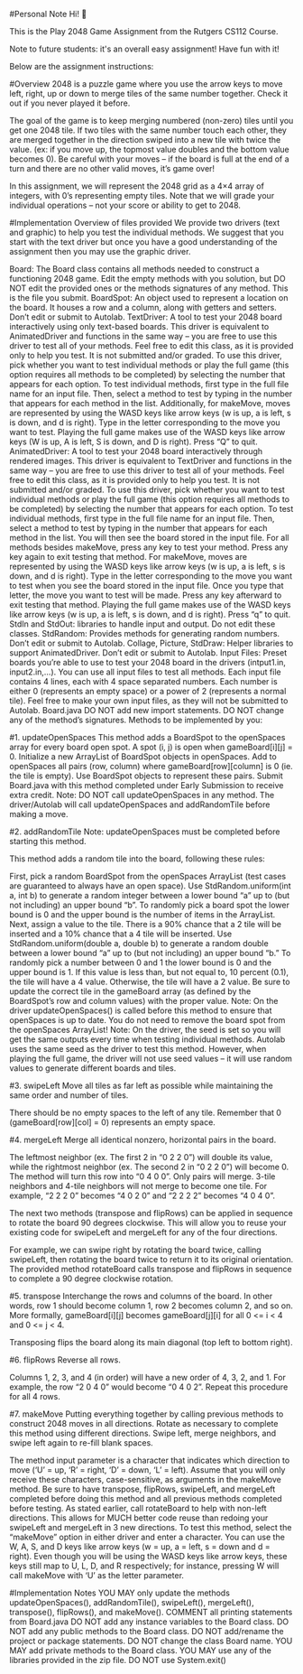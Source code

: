 #Personal Note
Hi! 👋

This is the Play 2048 Game Assignment from the Rutgers CS112 Course. 

Note to future students: it's an overall easy assignment! Have fun with it!

Below are the assignment instructions:

#Overview
2048 is a puzzle game where you use the arrow keys to move left, right, up or down to merge tiles of the same number together. Check it out if you never played it before.

The goal of the game is to keep merging numbered (non-zero) tiles until you get one 2048 tile. If two tiles with the same number touch each other, they are merged together in the direction swiped into a new tile with twice the value. (ex: if you move up, the topmost value doubles and the bottom value becomes 0). Be careful with your moves – if the board is full at the end of a turn and there are no other valid moves, it’s game over!

In this assignment, we will represent the 2048 grid as a 4×4 array of integers, with 0’s representing empty tiles. Note that we will grade your individual operations – not your score or ability to get to 2048. 

#Implementation
Overview of files provided
We provide two drivers (text and graphic) to help you test the individual methods. We suggest that you start with the text driver but once you have a good understanding of the assignment then you may use the graphic driver.

Board: The Board class contains all methods needed to construct a functioning 2048 game. Edit the empty methods with you solution, but DO NOT edit the provided ones or the methods signatures of any method. This is the file you submit.
BoardSpot: An object used to represent a location on the board. It houses a row and a column, along with getters and setters. Don’t edit or submit to Autolab.
TextDriver: A tool to test your 2048 board interactively using only text-based boards. This driver is equivalent to AnimatedDriver and functions in the same way – you are free to use this driver to test all of your methods. Feel free to edit this class, as it is provided only to help you test. It is not submitted and/or graded.
To use this driver, pick whether you want to test individual methods or play the full game (this option requires all methods to be completed) by selecting the number that appears for each option. 
To test individual methods, first type in the full file name for an input file. Then, select a method to test by typing in the number that appears for each method in the list. Additionally, for makeMove, moves are represented by using the WASD keys like arrow keys (w is up, a is left, s is down, and d is right). Type in the letter corresponding to the move you want to test.
Playing the full game makes use of the WASD keys like arrow keys (W is up, A is left, S is down, and D is right). Press “Q” to quit.
AnimatedDriver: A tool to test your 2048 board interactively through rendered images. This driver is equivalent to TextDriver and functions in the same way – you are free to use this driver to test all of your methods. Feel free to edit this class, as it is provided only to help you test. It is not submitted and/or graded.
To use this driver, pick whether you want to test individual methods or play the full game (this option requires all methods to be completed) by selecting the number that appears for each option. 
To test individual methods, first type in the full file name for an input file. Then, select a method to test by typing in the number that appears for each method in the list. You will then see the board stored in the input file. For all methods besides makeMove, press any key to test your method. Press any key again to exit testing that method.
For makeMove, moves are represented by using the WASD keys like arrow keys (w is up, a is left, s is down, and d is right). Type in the letter corresponding to the move you want to test when you see the board stored in the input file. Once you type that letter, the move you want to test will be made. Press any key afterward to exit testing that method.
Playing the full game makes use of the WASD keys like arrow keys (w is up, a is left, s is down, and d is right). Press “q” to quit.
StdIn and StdOut: libraries to handle input and output. Do not edit these classes.
StdRandom: Provides methods for generating random numbers. Don’t edit or submit to Autolab.
Collage, Picture, StdDraw: Helper libraries to support AnimatedDriver. Don’t edit or submit to Autolab.
Input Files: Preset boards you’re able to use to test your 2048 board in the drivers (intput1.in, input2.in,…). You can use all input files to test all methods. Each input file contains 4 lines, each with 4 space separated numbers. Each number is either 0 (represents an empty space) or a power of 2 (represents a normal tile). Feel free to make your own input files, as they will not be submitted to Autolab.
Board.java
DO NOT add new import statements.
DO NOT change any of the method’s signatures.
Methods to be implemented by you:

#1. updateOpenSpaces
This method adds a BoardSpot to the openSpaces array for every  board open spot.
A spot (i, j) is open when gameBoard[i][j] = 0.
Initialize a new ArrayList of BoardSpot objects in openSpaces.
Add to openSpaces all pairs (row, column) where gameBoard[row][column] is 0 (ie. the tile is empty). Use BoardSpot objects to represent these pairs.
Submit Board.java with this method completed under Early Submission to receive extra credit.
Note: DO NOT call updateOpenSpaces in any method. The driver/Autolab will call updateOpenSpaces and addRandomTile before making a move.

#2. addRandomTile
Note: updateOpenSpaces must be completed before starting this method.

This method adds a random tile into the board, following these rules:

First, pick a random BoardSpot from the openSpaces ArrayList (test cases are guaranteed to always have an open space). Use StdRandom.uniform(int a, int b) to generate a random integer between a lower bound “a” up to (but not including) an upper bound “b”. 
To randomly pick a board spot the lower bound is 0 and the upper bound is the number of items in the ArrayList.
Next, assign a value to the tile. There is a 90% chance that a 2 tile will be inserted and a 10% chance that a 4 tile will be inserted. Use StdRandom.uniform(double a, double b) to generate a random double between a lower bound “a” up to (but not including) an upper bound “b.”
To randomly pick a number between 0 and 1 the lower bound is 0 and the upper bound is 1.
If this value is less than, but not equal to, 10 percent (0.1), the tile will have a 4 value. Otherwise, the tile will have a 2 value.
Be sure to update the correct tile in the gameBoard array (as defined by the BoardSpot’s row and column values) with the proper value. 
Note: On the driver updateOpenSpaces() is called before this method to ensure that openSpaces is up to date. You do not need to remove the board spot from the openSpaces ArrayList!
Note: On the driver, the seed is set so you will get the same outputs every time when testing individual methods. Autolab uses the same seed as the driver to test this method. However, when playing the full game, the driver will not use seed values – it will use random values to generate different boards and tiles.

#3. swipeLeft
Move all tiles as far left as possible while maintaining the same order and number of tiles.

There should be no empty spaces to the left of any tile.
Remember that 0 (gameBoard[row][col] = 0) represents an empty space. 

#4. mergeLeft
Merge all identical nonzero, horizontal pairs in the board.

The leftmost neighbor (ex. The first 2 in “0 2 2 0”) will double its value, while the rightmost neighbor (ex. The second 2 in “0 2 2 0”) will become 0. The method will turn this row into “0 4 0 0”. 
Only pairs will merge. 3-tile neighbors and 4-tile neighbors will not merge to become one tile. For example, “2 2 2 0” becomes “4 0 2 0” and “2 2 2 2” becomes “4 0 4 0”. 

The next two methods (transpose and flipRows) can be applied in sequence to rotate the board 90 degrees clockwise. This will allow you to reuse your existing code for swipeLeft and mergeLeft for any of the four directions.

For example, we can swipe right by rotating the board twice, calling swipeLeft, then rotating the board twice to return it to its original orientation. The provided method rotateBoard calls transpose and flipRows in sequence to complete a 90 degree clockwise rotation.

#5. transpose
Interchange the rows and columns of the board. In other words, row 1 should become column 1, row 2 becomes column 2, and so on. More formally, gameBoard[i][j] becomes gameBoard[j][i] for all 0 <= i < 4 and 0 <= j < 4. 

Transposing flips the board along its main diagonal (top left to bottom right). 

#6. flipRows
Reverse all rows.

Columns 1, 2, 3, and 4 (in order) will have a new order of 4, 3, 2, and 1. For example, the row “2 0 4 0” would become “0 4 0 2”.
Repeat this procedure for all 4 rows.

#7. makeMove
Putting everything together by calling previous methods to construct 2048 moves in all directions. Rotate as necessary to complete this method using different directions. Swipe left, merge neighbors, and swipe left again to re-fill blank spaces. 

The method input parameter is a character that indicates which direction to move (‘U’ = up, ‘R’ = right, ‘D’ = down, ‘L’ = left). Assume that you will only receive these characters, case-sensitive, as arguments in the makeMove method.
Be sure to have transpose, flipRows, swipeLeft, and mergeLeft completed before doing this method and all previous methods completed before testing.
As stated earlier, call rotateBoard to help with non-left directions. This allows for MUCH better code reuse than redoing your swipeLeft and mergeLeft in 3 new directions.
To test this method, select the “makeMove” option in either driver and enter a character. You can use the W, A, S, and D keys like arrow keys (w = up, a = left, s = down and d = right). Even though you will be using the WASD keys like arrow keys, these keys still map to U, L, D, and R respectively; for instance, pressing W will call makeMove with ‘U’ as the letter parameter.

#Implementation Notes
YOU MAY only update the methods updateOpenSpaces(), addRandomTile(), swipeLeft(), mergeLeft(), transpose(), flipRows(), and makeMove().
COMMENT all printing statements from Board.java
DO NOT add any instance variables to the Board class.
DO NOT add any public methods to the Board class.
DO NOT add/rename the project or package statements.
DO NOT change the class Board name.
YOU MAY add private methods to the Board class.
YOU MAY use any of the libraries provided in the zip file.
DO NOT use System.exit()


